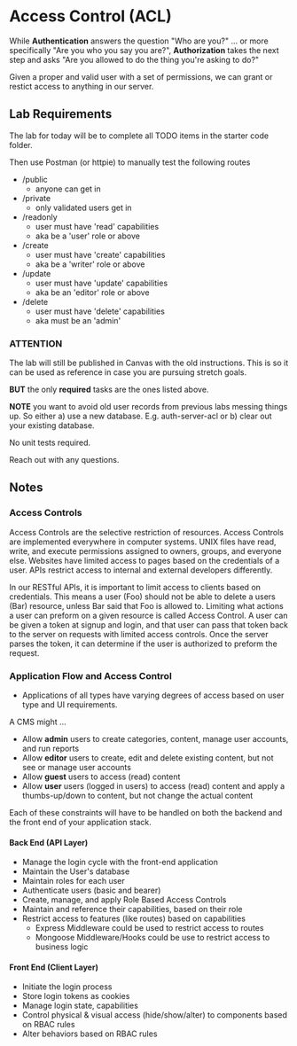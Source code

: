 # Access Control (ACL)

While **Authentication** answers the question "Who are you?" ... or more specifically "Are you who you say you are?", **Authorization** takes the next step and asks "Are you allowed to do the thing you're asking to do?"

Given a proper and valid user with a set of permissions, we can grant or restict access to anything in our server.

## Lab Requirements

The lab for today will be to complete all TODO items in the starter code folder.

Then use Postman (or httpie) to manually test the following routes

- /public
  - anyone can get in
- /private 
  - only validated users get in
- /readonly 
  - user must have 'read' capabilities
  - aka be a 'user' role or above
- /create
  - user must have 'create' capabilities
  - aka be a 'writer' role or above
- /update
  - user must have 'update' capabilities
  - aka be an 'editor' role or above
- /delete
  - user must have 'delete' capabilities
  - aka must be an 'admin' 

### ATTENTION

The lab will still be published in Canvas with the old instructions. This is so it can be used as reference in case you are pursuing stretch goals.  

**BUT** the only **required** tasks are the ones listed above.

**NOTE** you want to avoid old user records from previous labs messing things up. So either a) use a new database. E.g. auth-server-acl or b) clear out your existing database.

No unit tests required.

Reach out with any questions.

## Notes

### Access Controls

Access Controls are the selective restriction of resources. Access Controls are implemented everywhere in computer systems. UNIX files have read, write, and execute permissions assigned to owners, groups, and everyone else. Websites have limited access to pages based on the credentials of a user. APIs restrict access to internal and external developers differently.

In our RESTful APIs, it is important to limit access to clients based on credentials. This means a user (Foo) should not be able to delete a users (Bar) resource, unless Bar said that Foo is allowed to. Limiting what actions a user can preform on a given resource is called Access Control. A user can be given a token at signup and login, and that user can pass that token back to the server on requests with limited access controls. Once the server parses the token, it can determine if the user is authorized to preform the request.

### Application Flow and Access Control

- Applications of all types have varying degrees of access based on user type and UI requirements.

A CMS might ...

- Allow **admin** users to create categories, content, manage user accounts, and run reports
- Allow **editor** users to create, edit and delete existing content, but not see or manage user accounts
- Allow **guest** users to access (read) content
- Allow **user** users (logged in users) to access (read) content and apply a thumbs-up/down to content, but not change the actual content

Each of these constraints will have to be handled on both the backend and the front end of your application stack.

#### Back End (API Layer)

- Manage the login cycle with the front-end application
- Maintain the User's database
- Maintain roles for each user
- Authenticate users (basic and bearer)
- Create, manage, and apply Role Based Access Controls
- Maintain and reference their capabilities, based on their role
- Restrict access to features (like routes) based on capabilities
  - Express Middleware could be used to restrict access to routes
  - Mongoose Middleware/Hooks could be use to restrict access to business logic

#### Front End (Client Layer)

- Initiate the login process
- Store login tokens as cookies
- Manage login state, capabilities
- Control physical & visual access (hide/show/alter) to components based on RBAC rules
- Alter behaviors based on RBAC rules